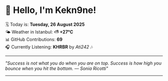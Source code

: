 # 👋 Hello, I'm Kekn9ne!

🗓️ Today is: **Tuesday, 26 August 2025**  
🌤️ Weather in Istanbul: **⛅️  +27°C**  
📊 GitHub Contributions: **69**  
🎧 Currently Listening: **KHRBR** by *Ati242* 🎶

---

_"Success is not what you do when you are on top.  Success is how high you bounce when you hit the bottom. — *Sonia Ricotti*"_

---

